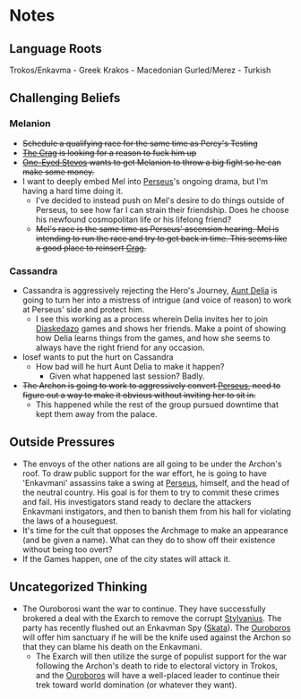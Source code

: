 # Notes
## Language Roots
Trokos/Enkavma - Greek
Krakos - Macedonian
Gurled/Merez - Turkish

## Challenging Beliefs
### Melanion
- ~~Schedule a qualifying race for the same time as Percy's Testing~~
- ~~[The Crag](NPCs/TrokosNPCs.md#Crag) is looking for a reason to fuck him up~~
- ~~[One-Eyed Stevos](NPCs/TrokosNPCs.md) wants to get Melanion to throw a big fight so he can make some money.~~
- I want to deeply embed Mel into [Perseus](Perseus.md)'s ongoing drama, but I'm having a hard time doing it.
	- I've decided to instead push on Mel's desire to do things outside of Perseus, to see how far I can strain their friendship.  Does he choose his newfound cosmopolitan life or his lifelong friend?
	- ~~Mel's race is the same time as Perseus' ascension hearing.  Mel is intending to run the race and try to get back in time.  This seems like a good place to reinsert [Crag](NPCs/TrokosNPCs.md#Crag).~~

### Cassandra
- Cassandra is aggressively rejecting the Hero's Journey, [Aunt Delia](NPCs/TrokosNPCs.md#delia) is going to turn her into a mistress of intrigue (and voice of reason) to work at Perseus' side and protect him.
	- I see this working as a process wherein Delia invites her to join [Diaskedazo](WorldNotes.md#diaskedazo) games and shows her friends.  Make a point of showing how Delia learns things from the games, and how she seems to always have the right friend for any occasion.
- Iosef wants to put the hurt on Cassandra
	- How bad will he hurt Aunt Delia to make it happen?
		- Given what happened last session?  Badly.
- ~~The Archon is going to work to aggressively convert [Perseus](Perseus.md), need to figure out a way to make it obvious without inviting her to sit in.~~
	- This happened while the rest of the group pursued downtime that kept them away from the palace.

## Outside Pressures
- The envoys of the other nations are all going to be under the Archon's roof.  To draw public support for the war effort, he is going to have 'Enkavmani' assassins take a swing at [Perseus](Perseus.md), himself, and the head of the neutral country.  His goal is for them to try to commit these crimes and fail.  His investigators stand ready to declare the attackers Enkavmani instigators, and then to banish them from his hall for violating the laws of a houseguest.
- It's time for the cult that opposes the Archmage to make an appearance (and be given a name).  What can they do to show off their existence without being too overt?
- If the Games happen, one of the city states will attack it.

## Uncategorized Thinking
- The Ouroborosi want the war to continue.  They have successfully brokered a deal with the Exarch to remove the corrupt [Stylvanius](NPCs/TrokosNPCs#Archon%20Stylvanius).  The party has recently flushed out an Enkavman Spy ([Skata](NPCs/TrokosNPCs#Skata)).  The [Ouroboros](NPCs/Ouroboros.md) will offer him sanctuary if he will be the knife used against the Archon so that they can blame his death on the Enkavmani.
	- The Exarch will then utilize the surge of populist support for the war following the Archon's death to ride to electoral victory in Trokos, and the [Ouroboros](NPCs/Ouroboros.md) will have a well-placed leader to continue their trek toward world domination (or whatever they want).
